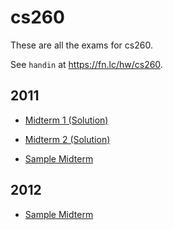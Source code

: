 # cs260

These are all the exams for cs260.

See `handin` at https://fn.lc/hw/cs260.



## 2011


* [Midterm 1 (Solution)](/static/exams/cs260/2011/mt1.pdf)

* [Midterm 2 (Solution)](/static/exams/cs260/2011/mt2.pdf)

* [Sample Midterm](/static/exams/cs260/2011/sample.pdf)



## 2012


* [Sample Midterm](/static/exams/cs260/2012/sample.pdf)


